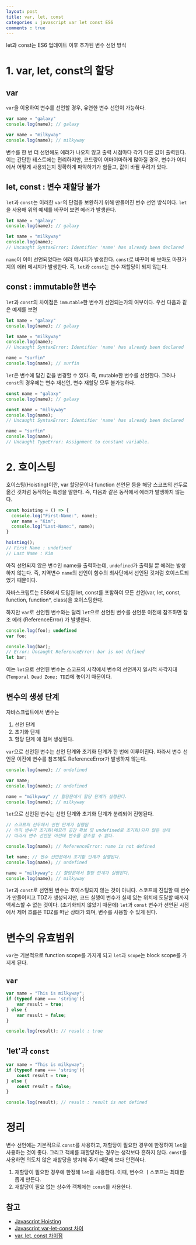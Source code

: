 ```yaml
---
layout: post
title: var, let, const
categories : javascript var let const ES6
comments : true
---
```


let과 const는 ES6 업데이트 이후 추가된 변수 선언 방식
# 1. var, let, const의 할당
## var

`var`을 이용하여 변수를 선언할 경우, 유연한 변수 선언이 가능하다.

```javascript
var name = "galaxy"
console.log(name); // galaxy

var name = "milkyway"
console.log(name); // milkyway
```

변수를 한 번 더 선언해도 에러가 나오지 않고 출력 시점마다 각기 다른 값이 출력된다.
이는 간단한 테스트에는 편리하지만, 코드량이 어마어마하게 많아질 경우, 변수가 어디에서 어떻게 사용되는지 정확하게 파악하기가 힘들고, 값이 바뀔 우려가 있다.

## let, const : 변수 재할당 불가

`let`과 `const`는 이러한 `var`의 단점을 보완하기 위해 만들어진 변수 선언 방식이다.
`let`을 사용해 위의 예제를 바꾸어 보면 에러가 발생한다.

```javascript
let name = "galaxy"
console.log(name); // galaxy

let name = "milkyway"
console.log(name);
// Uncaught SyntaxError: Identifier 'name' has already been declared
```
`name`이 이미 선언되었다는 에러 메시지가 발생한다.
`const`로 바꾸어 해 보아도 마찬가지의 에러 메시지가 발생한다.
즉, `let`과 `const`는 변수 재할당이 되지 않는다.

## const : immutable한 변수

`let`과 `const`의 차이점은 `immutable`한 변수가 선언되는가의 여부이다. 우선 다음과 같은 예제를 보면

```javascript
let name = "galaxy"
console.log(name); // galaxy

let name = "milkyway"
console.log(name);
// Uncaught SyntaxError: Identifier 'name' has already been declared

name = "surfin"
console.log(name); // surfin
```

`let`은 변수에 담긴 값을 변경할 수 있다. 즉, mutable한 변수를 선언한다.
그러나 `const`의 경우에는 변수 재선언, 변수 재할당 모두 불가능하다.

```javascript
const name = "galaxy"
console.log(name); // galaxy

const name = "milkyway"
console.log(name);
// Uncaught SyntaxError: Identifier 'name' has already been declared

name = "surfin"
console.log(name);
// Uncaught TypeError: Assignment to constant variable.
```

# 2. 호이스팅
호이스팅(Hoisting)이란, var 할당문이나 function 선언문 등을 해당 스코프의 선두로 옮긴 것처럼 동작하는 특성을 말한다. 즉, 다음과 같은 동작에서 에러가 발생하지 않는다.

```javascript
const hoisting = () => {
  console.log("First-Name:", name);
  var name = "Kim";
  console.log("Last-Name:", name);
}

hoisting();
// First Name : undefined
// Last Name : Kim
```

아직 선언되지 않은 변수인 name을 출력하는데, `undefined`가 출력될 뿐 에러는 발생하지 않는다. 즉, 지역변수 `name`의 선언이 함수의 최사단에서 선언된 것처럼 호이스트되었기 때문이다.

자바스크립트는 ES6에서 도입된 let, const를 포함하여 모든 선언(var, let, const, function, function*, class)을 호이스팅한다.

하지만 `var`로 선언된 변수와는 달리 `let`으로 선언된 변수를 선언문 이전에 참조하면 참조 에러 (ReferenceError) 가 발생한다.

```javascript
console.log(foo); undefined
var foo;

console.log(bar);
// Error: Uncaught ReferenceError: bar is not defined
let bar;
```

이는 `let`으로 선언된 변수는 스코프의 시작에서 변수의 선언까지 일시적 사각지대 (`Temporal Dead Zone; TDZ`)에 놓이기 때문이다.

## 변수의 생성 단계
자바스크립트에서 변수는
1. 선언 단계
2. 초기화 단계
3. 할당 단계
에 걸쳐 생성된다.

`var`으로 선언된 변수는 선언 단계와 초기화 단계가 한 번에 이루어진다.
따라서 변수 선언문 이전에 변수를 참조해도 ReferenceError가 발생하지 않는다.

```javascript
console.log(name); // undefined

var name;
console.log(name); // undefined

name = "milkyway" // 할당문에서 할당 단계가 실행된다.
console.log(name); // milkyway
```

`let`으로 선언된 변수는 선언 단계와 초기화 단계가 분리되어 진행된다.

```javascript
// 스코프의 선두에서 선언 단계가 실행됨
// 아직 변수가 초기화(메모리 공간 확보 및 undefined로 초기화)되지 않은 상태
// 따라서 변수 선언문 이전에 변수를 참조할 수 없다.

console.log(name); // ReferenceError: name is not defined

let name; // 변수 선언문에서 초기홛 단계가 실행된다.
console.log(name); // undefined

name = "milkyway"; // 할당문에서 할당 단계가 실행된다.
console.log(name); // milkyway
```

`let`과 `const`로 선언된 변수는 호이스팅되지 않는 것이 아니다.
스코프에 진입할 때 변수가 만들어지고 TDZ가 생성되지만, 코드 실행이 변수가 실제 있는 위치에 도달할 때까지 액세스할 수 없는 것이다. (초기화되지 않았기 때문에) `let`과 `const` 변수가 선언된 시점에서 제어 흐름은 TDZ를 떠난 상태가 되며, 변수를 사용할 수 있게 된다.

# 변수의 유효범위
`var`는 기본적으로 function scope를 가지게 되고
`let`과 `scope`는 block scope를 가지게 된다.

## `var`
```javascript
var name = "This is milkyway";
if (typeof name === 'string'){
    var result = true;
} else {
    var result = false;
}

console.log(result); // result : true
```

## 'let'과 `const`
```javascript
var name = "This is milkyway";
if (typeof name === 'string'){
    const result = true;
} else {
    const result = false;
}

console.log(result); // result : result is not defined
```

# 정리
변수 선언에는 기본적으로 `const`를 사용하고, 재할당이 필요한 경우에 한정하여 `let`을 사용하는 것이 좋다.
그리고 객체를 재할당하는 경우는 생각보다 흔하지 않다. `const`를 사용하면 의도치 않은 재할당을 방지해 주기 때문에 보다 안전하다.

1. 재할당이 필요한 경우에 한정해 `let`을 사용한다. 이때, 변수으 ㅣ스코프는 최대한 좁게 만든다.
2. 재할당이 필요 없는 상수와 객체에는 `const`를 사용한다.

## 참고
- [Javascript Hoisting](https://velog.io/@marcus/Javascript-Hoisting)
- [Javascript var-let-const 차이](https://velog.io/@marcus/2019-02-10-1702-%EC%9E%91%EC%84%B1%EB%90%A8)
- [var, let, const 차이점](https://velog.io/@bathingape/JavaScript-var-let-const-%EC%B0%A8%EC%9D%B4%EC%A0%90)
